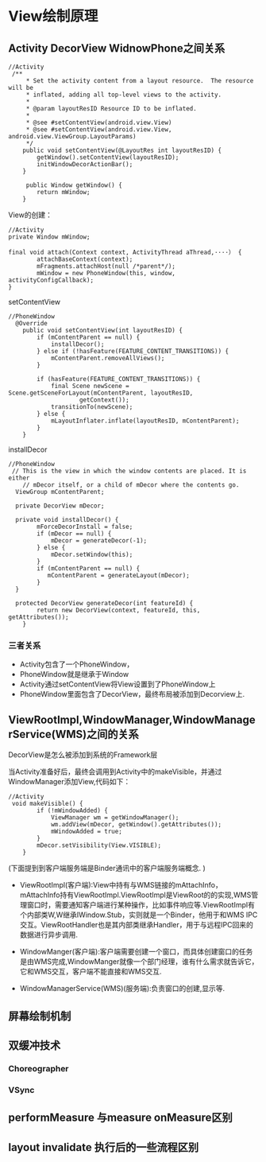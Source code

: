# View绘制原理

## Activity DecorView WidnowPhone之间关系

```
//Activity
 /**
     * Set the activity content from a layout resource.  The resource will be
     * inflated, adding all top-level views to the activity.
     *
     * @param layoutResID Resource ID to be inflated.
     *
     * @see #setContentView(android.view.View)
     * @see #setContentView(android.view.View, android.view.ViewGroup.LayoutParams)
     */
    public void setContentView(@LayoutRes int layoutResID) {
        getWindow().setContentView(layoutResID);
        initWindowDecorActionBar();
    }
    
     public Window getWindow() {
        return mWindow;
    }
```


View的创建：
```
//Activity
private Window mWindow;

final void attach(Context context, ActivityThread aThread,····） {
        attachBaseContext(context);
        mFragments.attachHost(null /*parent*/);
        mWindow = new PhoneWindow(this, window, activityConfigCallback);
}
```

setContentView
```
//PhoneWindow
  @Override
    public void setContentView(int layoutResID) {
        if (mContentParent == null) {
            installDecor();
        } else if (!hasFeature(FEATURE_CONTENT_TRANSITIONS)) {
            mContentParent.removeAllViews();
        }

        if (hasFeature(FEATURE_CONTENT_TRANSITIONS)) {
            final Scene newScene = Scene.getSceneForLayout(mContentParent, layoutResID,
                    getContext());
            transitionTo(newScene);
        } else {
            mLayoutInflater.inflate(layoutResID, mContentParent);
        }
    }

```

installDecor

```
//PhoneWindow
 // This is the view in which the window contents are placed. It is either
    // mDecor itself, or a child of mDecor where the contents go.
  ViewGroup mContentParent;
  
  private DecorView mDecor;
  
  private void installDecor() {
        mForceDecorInstall = false;
        if (mDecor == null) {
            mDecor = generateDecor(-1);
        } else {
            mDecor.setWindow(this);
        }
        if (mContentParent == null) {
           mContentParent = generateLayout(mDecor);
        }
  }

  protected DecorView generateDecor(int featureId) {
        return new DecorView(context, featureId, this, getAttributes());
    }

```
### 三者关系
* Activity包含了一个PhoneWindow，
* PhoneWindow就是继承于Window
* Activity通过setContentView将View设置到了PhoneWindow上
* PhoneWindow里面包含了DecorView，最终布局被添加到Decorview上.


## ViewRootImpl,WindowManager,WindowManagerService(WMS)之间的关系

DecorView是怎么被添加到系统的Framework层

当Activity准备好后，最终会调用到Activity中的makeVisible，并通过WindowManager添加View,代码如下：
```
//Activity 
 void makeVisible() {
        if (!mWindowAdded) {
            ViewManager wm = getWindowManager();
            wm.addView(mDecor, getWindow().getAttributes());
            mWindowAdded = true;
        }
        mDecor.setVisibility(View.VISIBLE);
    }
```
(下面提到到客户端服务端是Binder通讯中的客户端服务端概念. )  

* ViewRootImpl(客户端):View中持有与WMS链接的mAttachInfo，mAttachInfo持有ViewRootImpl.ViewRootImpl是ViewRoot的的实现,WMS管理窗口时，需要通知客户端进行某种操作，比如事件响应等.ViewRootImpl有个内部类W,W继承IWindow.Stub，实则就是一个Binder，他用于和WMS IPC交互。ViewRootHandler也是其内部类继承Handler，用于与远程IPC回来的数据进行异步调用.


* WindowManger(客户端):客户端需要创建一个窗口，而具体创建窗口的任务是由WMS完成,WindowManger就像一个部门经理，谁有什么需求就告诉它，它和WMS交互，客户端不能直接和WMS交互.


* WindowManagerService(WMS)(服务端):负责窗口的创建,显示等.


## 屏幕绘制机制

## 双缓冲技术

### Choreographer

### VSync

## performMeasure 与measure onMeasure区别

## layout invalidate 执行后的一些流程区别
